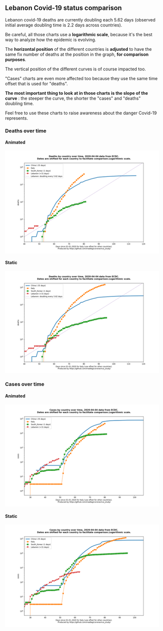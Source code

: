 ## Lebanon Covid-19 status comparison 

Lebanon covid-19 deaths are currently doubling each 5.62 days (observed initial average doubling time is 2.2 days across countries).



Be careful, all those charts use a **logarithmic scale**, because it's the best way to analyze how the epidemic is evolving.
 
The **horizontal position** of the different countries is **adjusted** to have the same fix number of deaths at the position in the graph, **for comparison purposes**.

The vertical position of the different curves is of course impacted too.

"Cases" charts are even more affected too because they use the same time offset that is used for "deaths".

**The most important thing to look at in those charts is the slope of the curve** : the steeper the curve, the shorter the "cases" and "deaths" doubling time.

Feel free to use these charts to raise awareness about the danger Covid-19 represents. 


 
### Deaths over time
 
#### Animated
![Lebanon covid-19 deaths animated chart](https://raw.githubusercontent.com/madlag/coronavirus_study/master/notebooks/graphs/2020-04-04/countries/Lebanon/2020-04-04_Lebanon_deaths.gif "Lebanon covid-19 deaths animated chart")   
 
#### Static
![Lebanon covid-19 deaths static chart](https://raw.githubusercontent.com/madlag/coronavirus_study/master/notebooks/graphs/2020-04-04/countries/Lebanon/2020-04-04_Lebanon_deaths.png "Lebanon covid-19 deaths static chart")   

 
### Cases over time
 
#### Animated
![Lebanon covid-19 cases animated chart](https://raw.githubusercontent.com/madlag/coronavirus_study/master/notebooks/graphs/2020-04-04/countries/Lebanon/2020-04-04_Lebanon_cases.gif "Lebanon covid-19 cases animated chart")   
 
#### Static
![Lebanon covid-19 cases static chart](https://raw.githubusercontent.com/madlag/coronavirus_study/master/notebooks/graphs/2020-04-04/countries/Lebanon/2020-04-04_Lebanon_cases.png "Lebanon covid-19 cases static chart")   

